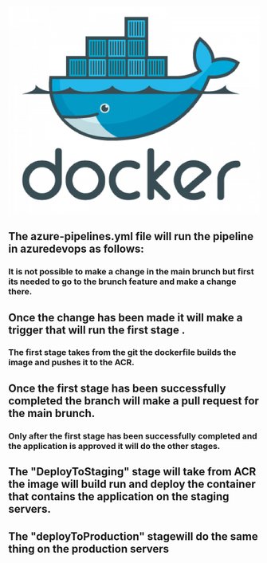 ![](docs/homepage-docker-logo.png)
## The azure-pipelines.yml file will run the pipeline in azuredevops as follows:

### It  is not possible to make a change in the main brunch but first its needed to go to  the brunch  feature  and make a change there. 
## Once the change has been made it will make a trigger that will run the first stage . 
### The first stage takes from the git  the dockerfile builds  the image and pushes it to the ACR. 
## Once the first stage has been successfully completed the branch will make a pull request for the main brunch. 
### Only after the first stage has been successfully completed and the application is  approved it  will do  the other stages. 
## The "DeployToStaging" stage will take from  ACR the image will build run and deploy the container that contains the application on the staging servers. 
## The "deployToProduction" stagewill do the same thing on the production servers

